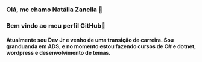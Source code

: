 ### Olá, me chamo Natália Zanella :purple_heart:
### Bem vindo ao meu perfil GitHub👋

#### Atualmente sou Dev Jr e venho de uma transição de carreira. Sou granduanda em ADS, e no momento estou fazendo cursos de C# e dotnet, wordpress e desenvolvimento de temas.
